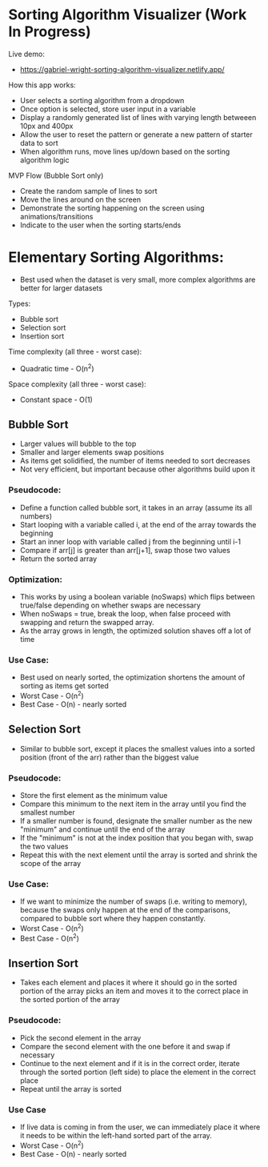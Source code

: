 # Sorting Algorithm Visualizer (Work In Progress)

Live demo:
- https://gabriel-wright-sorting-algorithm-visualizer.netlify.app/

How this app works:

-   User selects a sorting algorithm from a dropdown
-   Once option is selected, store user input in a variable
-   Display a randomly generated list of lines with varying length betweeen 10px and 400px
-   Allow the user to reset the pattern or generate a new pattern of starter data to sort
-   When algorithm runs, move lines up/down based on the sorting algorithm logic

MVP Flow (Bubble Sort only)

-   Create the random sample of lines to sort
-   Move the lines around on the screen
-   Demonstrate the sorting happening on the screen using animations/transitions
-   Indicate to the user when the sorting starts/ends

# Elementary Sorting Algorithms:

-   Best used when the dataset is very small, more complex algorithms are better for larger datasets

Types:

-   Bubble sort
-   Selection sort
-   Insertion sort

Time complexity (all three - worst case):

-   Quadratic time - O(n<sup>2</sup>)

Space complexity (all three - worst case):

-   Constant space - O(1)

## Bubble Sort

-   Larger values will bubble to the top
-   Smaller and larger elements swap positions
-   As items get solidified, the number of items needed to sort decreases
-   Not very efficient, but important because other algorithms build upon it

### Pseudocode:

-   Define a function called bubble sort, it takes in an array (assume its all numbers)
-   Start looping with a variable called i, at the end of the array towards the beginning
-   Start an inner loop with variable called j from the beginning until i-1
-   Compare if arr[j] is greater than arr[j+1], swap those two values
-   Return the sorted array

### Optimization:

-   This works by using a boolean variable (noSwaps) which flips between true/false depending on whether swaps are necessary
-   When noSwaps = true, break the loop, when false proceed with swapping and return the swapped array.
-   As the array grows in length, the optimized solution shaves off a lot of time

### Use Case:

-   Best used on nearly sorted, the optimization shortens the amount of sorting as items get sorted
-   Worst Case - O(n<sup>2</sup>)
-   Best Case - O(n) - nearly sorted

## Selection Sort

-   Similar to bubble sort, except it places the smallest values into a sorted position (front of the arr) rather than the biggest value

### Pseudocode:

-   Store the first element as the minimum value
-   Compare this minimum to the next item in the array until you find the smallest number
-   If a smaller number is found, designate the smaller number as the new "minimum" and continue until the end of the array
-   If the "minimum" is not at the index position that you began with, swap the two values
-   Repeat this with the next element until the array is sorted and shrink the scope of the array

### Use Case:

-   If we want to minimize the number of swaps (i.e. writing to memory), because the swaps only happen at the end of the comparisons, compared to bubble sort where they happen constantly.
-   Worst Case - O(n<sup>2</sup>)
-   Best Case - O(n<sup>2</sup>)

## Insertion Sort

-   Takes each element and places it where it should go in the sorted portion of the array picks an item and moves it to the correct place in the sorted portion of the array

### Pseudocode:

-   Pick the second element in the array
-   Compare the second element with the one before it and swap if necessary
-   Continue to the next element and if it is in the correct order, iterate through the sorted portion (left side) to place the element in the correct place
-   Repeat until the array is sorted

### Use Case

-   If live data is coming in from the user, we can immediately place it where it needs to be within the left-hand sorted part of the array.
-   Worst Case - O(n<sup>2</sup>)
-   Best Case - O(n) - nearly sorted
